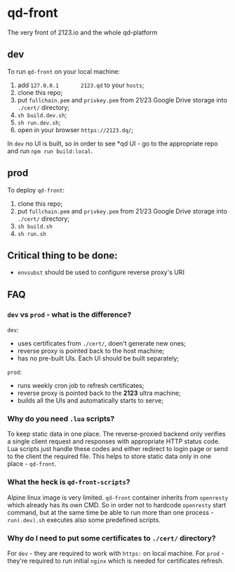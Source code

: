 # qd-front
The very front of 2123.io and the whole qd-platform


## dev
To run `qd-front` on your local machine:

1. add `127.0.0.1       2123.qd` to your `hosts`;
2. clone this repo;
3. put `fullchain.pem` and `privkey.pem` from 21/23 Google Drive storage into `./cert/` directory;
4. `sh build.dev.sh`;
5. `sh run.dev.sh`;
6. open in your browser `https://2123.dq/`;

In `dev` no UI is built, so in order to see *qd UI - go to the appropriate repo and run `npm run build:local`.


## prod
To deploy `qd-front`:

1. clone this repo;
2. put `fullchain.pem` and `privkey.pem` from 21/23 Google Drive storage into `./cert/` directory;
3. `sh build.sh`
4. `sh run.sh`

## Critical thing to be done:
- `envsubst` should be used to configure reverse proxy's URI


## FAQ
### `dev` vs `prod` - what is the difference?

`dev`:
- uses certificates from `./cert/`, doen't generate new ones;
- reverse proxy is pointed back to the host machine;
- has no pre-built UIs. Each UI should be built separately;

`prod`:
- runs weekly cron job to refresh certificates;
- reverse proxy is pointed back to the **2123** ultra machine;
- builds all the UIs and automatically starts to serve;

### Why do you need `.lua` scripts?

To keep static data in one place. The reverse-proxied backend only verifies a single client request and responses with appropriate HTTP status code. Lua scripts just handle these codes and either redirect to login page or send to the client the required file. This helps to store static data only in one place - `qd-front`.

### What the heck is `qd-front-scripts`?

Alpine linux image is very limited. `qd-front` container inherits from `openresty` which already has its own CMD. So in order not to hardcode `openresty` start command, but at the same time be able to run more than one process - `run(.dev).sh` executes also some predefined scripts.

### Why do I need to put some certificates to `./cert/` directory?

For `dev` - they are required to work with `https:` on local machine. For `prod` - they're required to run initial `nginx` which is needed for certificates refresh.